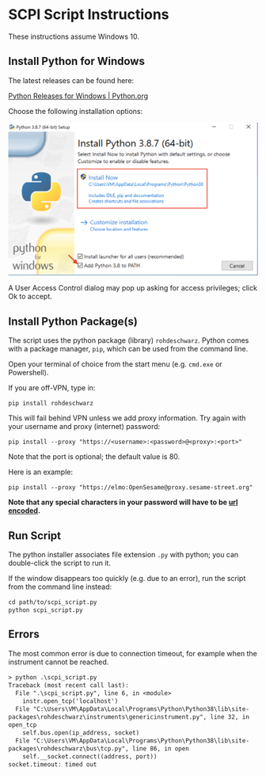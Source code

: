 # SCPI Script Instructions

These instructions assume Windows 10.

## Install Python for Windows

The latest releases can be found here:

[Python Releases for Windows | Python.org](https://www.python.org/downloads/windows/)

Choose the following installation options:

![Python install options](images/python-install-options.png)

A User Access Control dialog may pop up asking for access privileges; click Ok to accept.

## Install Python Package(s)

The script uses the python package (library) `rohdeschwarz`. Python comes with a package manager, `pip`, which can be used from the command line.

Open your terminal of choice from the start menu (e.g. `cmd.exe` or Powershell).

If you are off-VPN, type in:

```shell
pip install rohdeschwarz
```

This will fail behind VPN unless we add proxy information. Try again with your username and proxy (internet) password:

```shell
pip install --proxy "https://<username>:<password>@<proxy>:<port>"
```

Note that the port is optional; the default value is 80.

Here is an example:

```shell
pip install --proxy "https://elmo:OpenSesame@proxy.sesame-street.org"
```

**Note that any special characters in your password will have to be [url encoded](https://www.w3schools.com/tags/ref_urlencode.ASP).**

## Run Script

The python installer associates file extension `.py` with python; you can double-click the script to run it.

If the window disappears too quickly (e.g. due to an error), run the script from the command line instead:

```shell
cd path/to/scpi_script.py
python scpi_script.py
```

## Errors

The most common error is due to connection timeout, for example when the instrument cannot be reached.

```shell
> python .\scpi_script.py
Traceback (most recent call last):
  File ".\scpi_script.py", line 6, in <module>
    instr.open_tcp('localhost')
  File "C:\Users\VM\AppData\Local\Programs\Python\Python38\lib\site-packages\rohdeschwarz\instruments\genericinstrument.py", line 32, in open_tcp
    self.bus.open(ip_address, socket)
  File "C:\Users\VM\AppData\Local\Programs\Python\Python38\lib\site-packages\rohdeschwarz\bus\tcp.py", line 86, in open
    self.__socket.connect((address, port))
socket.timeout: timed out
```
